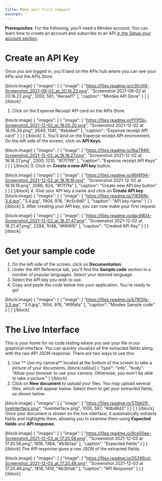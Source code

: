 ```yaml
---
title: Make your first request
excerpt: ''
---
```

**Prerequisites**: For the following, you'll need a Mindee account. You can learn how to create an account and subscribe to an API [in the Setup your account section](https://developers.mindee.com/docs/setup-your-account).

# Create an API Key

Once you are logged in, you'll land on the APIs hub where you can see your APIs and the APIs Store. 


[block:image]
{
  "images": [
    {
      "image": [
        "https://files.readme.io/c3fc0f4-Screenshot_2021-08-02_at_20.16.22.png",
        "Screenshot 2021-08-02 at 20.16.22.png",
        1200,
        591,
        "#eceef1"
      ],
      "caption": "Mindee API Store"
    }
  ]
}
[/block]
1. Click on the Expense Receipt API card on the APIs Store.



[block:image]
{
  "images": [
    {
      "image": [
        "https://files.readme.io/f111f5b-Screenshot_2021-12-02_at_18.05.20.png",
        "Screenshot 2021-12-02 at 18.05.20.png",
        2649,
        1081,
        "#ebebef"
      ],
      "caption": "Expense receipt API card"
    }
  ]
}
[/block]
2. You'll land on the Expense receipt API environment. On the left side of the screen, click on **API Keys**.




[block:image]
{
  "images": [
    {
      "image": [
        "https://files.readme.io/fba7946-Screenshot_2021-12-02_at_18.18.27.png",
        "Screenshot 2021-12-02 at 18.18.27.png",
        2300,
        1210,
        "#f7f7f9"
      ],
      "caption": "Expense receipt API Keys"
    }
  ]
}
[/block]
3.  Click on **Create a new API key** button.

[block:image]
{
  "images": [
    {
      "image": [
        "https://files.readme.io/86f4f94-Screenshot_2021-12-02_at_18.19.19.png",
        "Screenshot 2021-12-02 at 18.19.19.png",
        2066,
        824,
        "#f7f7fa"
      ],
      "caption": "Create new API key button"
    }
  ]
}
[/block]
4. Give your API key a name and click on **Create API key**.
[block:image]
{
  "images": [
    {
      "image": [
        "https://files.readme.io/71656fb-3.4.jpg",
        "3.4.jpg",
        1904,
        976,
        "#c5c9d0"
      ],
      "caption": "API key name"
    }
  ]
}
[/block]
5. After creating your API key, you can now make your first request.


[block:image]
{
  "images": [
    {
      "image": [
        "https://files.readme.io/dac9804-Screenshot_2021-12-02_at_18.21.47.png",
        "Screenshot 2021-12-02 at 18.21.47.png",
        2294,
        1048,
        "#f4f4f6"
      ],
      "caption": "Created API Key"
    }
  ]
}
[/block]
# Get your sample code


1. On the left side of the screen, click on **Documentation**.  
2. Under the API Reference tab, you'll find the **Sample code** section in a number of popular languages. Select your desired language.
3. Select the API key you wish to use.
4. Copy and paste the code below into your application. You're ready to go!


[block:image]
{
  "images": [
    {
      "image": [
        "https://files.readme.io/b79f2fa-3.5.jpg",
        "3.5.jpg",
        1904,
        976,
        "#f9fafa"
      ],
      "caption": "Mindee Sample code"
    }
  ]
}
[/block]
# The Live Interface

This is your home for no code testing where you see your file in our graphical interface. You can quickly visualize all the extracted fields along with the raw API JSON response. There are two ways to use this:

1. Use ** Use my camera** located at the bottom of the screen to take a picture of your documents.
[block:callout]
{
  "type": "info",
  "body": "Allow your browser to use your camera. Otherwise, you won't be able to take a picture."
}
[/block]
2. Click on **New document** to upload your files. You may upload several files, which will appear below. Select them to get your extracted fields, as shown below.

[block:image]
{
  "images": [
    {
      "image": [
        "https://files.readme.io/57bb01f-liveInterface.png",
        "liveInterface.png",
        1000,
        567,
        "#dbd8d3"
      ]
    }
  ]
}
[/block]
Once your document is shown on the live interface, it automatically extracts fields and highlights them, allowing you to examine them using **Expected fields** and **API response**. 


[block:image]
{
  "images": [
    {
      "image": [
        "https://files.readme.io/8ce50ae-Screenshot_2021-12-03_at_17.20.56.png",
        "Screenshot 2021-12-03 at 17.20.56.png",
        1818,
        1364,
        "#b3b1aa"
      ],
      "caption": "Expected fields"
    }
  ]
}
[/block]
The API response gives a raw JSON of the extracted fields.


[block:image]
{
  "images": [
    {
      "image": [
        "https://files.readme.io/05246cd-Screenshot_2021-12-03_at_17.20.46.png",
        "Screenshot 2021-12-03 at 17.20.46.png",
        1816,
        1410,
        "#b3b1ab"
      ],
      "caption": "API Response"
    }
  ]
}
[/block]